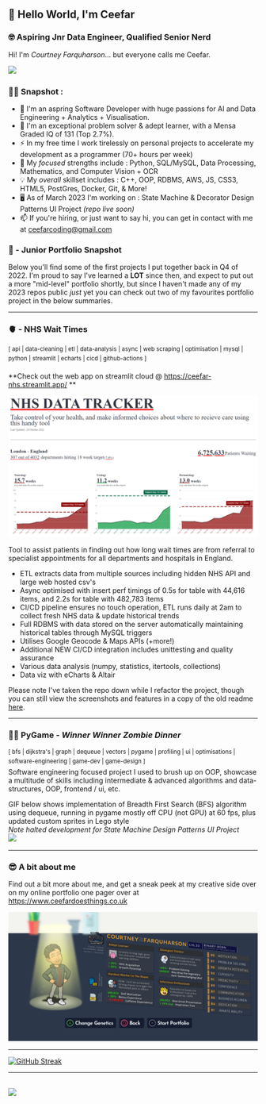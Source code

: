 ## 👋 Hello World, I'm Ceefar  
### 🤓 Aspiring Jnr Data Engineer, Qualified Senior Nerd  

Hi! I'm _Courtney Farquharson_... but everyone calls me Ceefar. 

<div>
  <img src="https://ceefardoesthings.co.uk/wp-content/uploads/2020/02/meselect2.png" width="300"/>
</div> 


### :man_technologist: Snapshot :  
  
- :telescope: I'm an aspring Software Developer with huge passions for AI and Data Engineering + Analytics + Visualisation.
- :seedling: I'm an exceptional problem solver & adept learner, with a Mensa Graded IQ of 131 (Top 2.7%).
- :zap: In my free time I work tirelessly on personal projects to accelerate my development as a programmer (70+ hours per week)
- :flashlight: My *focused* strengths include : Python, SQL/MySQL, Data Processing, Mathematics, and Computer Vision + OCR   
- :bulb: My *overall* skillset includes : C++, OOP, RDBMS, AWS, JS, CSS3, HTML5, PostGres, Docker, Git, & More!   
- :desktop_computer: As of March 2023 I'm working on : State Machine & Decorator Design Patterns UI Project *(repo live soon)* 
- :mailbox: If you're hiring, or just want to say hi,  you can get in contact with me at ceefarcoding@gmail.com  
   
   
### :floppy_disk: - Junior Portfolio Snapshot

Below you'll find some of the first projects I put together back in Q4 of 2022. I'm proud to say I've learned a **LOT** since then, and expect to put out a more "mid-level" portfolio shortly, but since I haven't made any of my 2023 repos public *just* yet you can check out two of my favourites portfolio project in the below summaries.  
     
---    
      
### :anatomical_heart: - NHS Wait Times   
<sup>[ api | data-cleaning | etl | data-analysis | async | web scraping | optimisation | mysql | python | streamlit | echarts | cicd | github-actions ]</sup>      
  
**Check out the web app on streamlit cloud @ https://ceefar-nhs.streamlit.app/ **  
  
<img src="https://github.com/ceefar/PyGame/blob/master/RepoImages/v2_home_concept_preview.png" width="800">   
   
Tool to assist patients in finding out how long wait times are from referral to specialist appointments for all departments and hospitals in England.  
   
- ETL extracts data from multiple sources including hidden NHS API and large web hosted csv's
- Async optimised with insert perf timings of 0.5s for table with 44,616 items, and 2.2s for table with 482,783 items
- CI/CD pipeline ensures no touch operation, ETL runs daily at 2am to collect fresh NHS data & update historical trends
- Full RDBMS with data stored on the server automatically maintaining historical tables through MySQL triggers 
- Utilises Google Geocode & Maps APIs (+more!) 
- Additional NEW CI/CD integration includes unittesting and quality assurance  
- Various data analysis (numpy, statistics, itertools, collections) 
- Data viz with eCharts & Altair  
  
Please note I've taken the repo down while I refactor the project, though you can still view the screenshots and features in a copy of the old readme [here](https://github.com/ceefar/NHS_Readme).  
      
---      
         
### :zombie_man: PyGame - *Winner Winner Zombie Dinner*    
<sup>[ bfs | dijkstra's | graph | dequeue | vectors | pygame | profiling | ui | optimisations | software-engineering | game-dev | game-design ]</sup>     
Software engineering focused project I used to brush up on OOP, showcase a multitude of skills including intermediate & advanced algorithms and data-structures, OOP, frontend / ui, etc.   
   
GIF below shows implementation of Breadth First Search (BFS) algorithm using dequeue, running in pygame mostly off CPU (not GPU) at 60 fps, plus updated custom sprites in Lego style     
*Note halted development for State Machine Design Patterns UI Project*     
![](https://github.com/ceefar/WinnerWinner_ZombieDinner_PyGame/blob/master/pathinding_optimised_at_20fps_800_13s.gif)  
    
---  
    
### :sunglasses: A bit about me  
Find out a bit more about me, and get a sneak peek at my creative side over on my online portfolio one pager over at
https://www.ceefardoesthings.co.uk

<img src="https://github.com/ceefar/PyGame/blob/master/RepoImages/portfolio_hero.png" width="800">   

---
  
[![GitHub Streak](http://github-readme-streak-stats.herokuapp.com?user=ceefar&theme=calm)](https://git.io/streak-stats)  
  
---
   
<div>
  <img src="https://komarev.com/ghpvc/?username=ceefar&style=for-the-badge&color=orange" alt=""/>
  <img alt='' src='https://img.shields.io/badge/Mensa_IQ - 131-100000?style=for-the-badge&logo=&logoColor=white&labelColor=626262&color=3206AD'/>
</div>
<div>
<!-- <img alt="youtube views" src="https://github-readme-youtube-stats.herokuapp.com/views/index.php?id=UCEo08PjhwFLc4Je2OWmkbAg&key=AIzaSyC52e2XmT5tLchD4oPB7AqUf3aa1YZ3ysc&style=for-the-badge"/>
 <img alt="youtube views" src="https://github-readme-youtube-stats.herokuapp.com/subscribers/index.php?id=UCEo08PjhwFLc4Je2OWmkbAg&key=AIzaSyC52e2XmT5tLchD4oPB7AqUf3aa1YZ3ysc&style=for-the-badge"/>
-->
</div>

<div id="header">
  <img src="https://thehardgainerbible.com/wp-content/uploads/2022/05/yes_i_made_this_myself-1.gif" width="200"/>
</div>  
  
